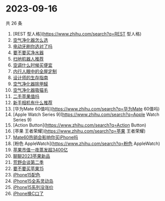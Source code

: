 # 2023-09-16

共 26 条

<!-- BEGIN ZHIHUSEARCH -->
<!-- 最后更新时间 Sat Sep 16 2023 20:14:06 GMT+0800 (China Standard Time) -->
1. [REST 型人格](https://www.zhihu.com/search?q=REST 型人格)
1. [空气净化器怎么选](https://www.zhihu.com/search?q=空气净化器怎么选)
1. [电动牙刷你选对了吗](https://www.zhihu.com/search?q=电动牙刷你选对了吗)
1. [要不要买净水器](https://www.zhihu.com/search?q=要不要买净水器)
1. [扫地机器人推荐](https://www.zhihu.com/search?q=扫地机器人推荐)
1. [空调什么时候买便宜](https://www.zhihu.com/search?q=空调什么时候买便宜)
1. [内行人眼中的全屋定制](https://www.zhihu.com/search?q=内行人眼中的全屋定制)
1. [设计师的生存指南](https://www.zhihu.com/search?q=设计师的生存指南)
1. [空气净化器除甲醛](https://www.zhihu.com/search?q=空气净化器除甲醛)
1. [空气净化器吸猫毛](https://www.zhihu.com/search?q=空气净化器吸猫毛)
1. [二手苹果值吗](https://www.zhihu.com/search?q=二手苹果值吗)
1. [新手相机有什么推荐](https://www.zhihu.com/search?q=新手相机有什么推荐)
1. [华为Mate 60值吗](https://www.zhihu.com/search?q=华为Mate 60值吗)
1. [Apple Watch Series 9](https://www.zhihu.com/search?q=Apple Watch Series 9)
1. [Action Button](https://www.zhihu.com/search?q=Action Button)
1. [苹果 王者荣耀](https://www.zhihu.com/search?q=苹果 王者荣耀)
1. [Mate60热销会影响你买iPhone吗](https://www.zhihu.com/search?q=Mate60热销会影响你买iPhone吗)
1. [粉色 AppleWatch](https://www.zhihu.com/search?q=粉色 AppleWatch)
1. [苹果市值一夜蒸发超3400亿](https://www.zhihu.com/search?q=苹果市值一夜蒸发超3400亿)
1. [聊聊2023苹果新品](https://www.zhihu.com/search?q=聊聊2023苹果新品)
1. [荒野会谈第二季](https://www.zhihu.com/search?q=荒野会谈第二季)
1. [要不要买苹果15](https://www.zhihu.com/search?q=要不要买苹果15)
1. [iPhone15配色](https://www.zhihu.com/search?q=iPhone15配色)
1. [iPhone15全系灵动岛](https://www.zhihu.com/search?q=iPhone15全系灵动岛)
1. [iPhone15系列没涨价](https://www.zhihu.com/search?q=iPhone15系列没涨价)
1. [iPhone换C口了](https://www.zhihu.com/search?q=iPhone换C口了)
<!-- END ZHIHUSEARCH -->
